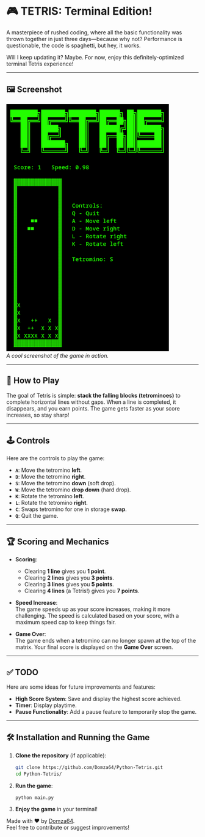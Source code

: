 # 🎮 TETRIS: Terminal Edition!

A masterpiece of rushed coding, where all the basic functionality was thrown together in just three days—because why not? Performance is questionable, the code is spaghetti, but hey, it works.

Will I keep updating it? Maybe. For now, enjoy this definitely-optimized terminal Tetris experience!

---

## 🖼️ Screenshot

![Tetris Screenshot](screenshot.png)  
_A cool screenshot of the game in action._

---

## 🎯 How to Play

The goal of Tetris is simple: **stack the falling blocks (tetrominoes)** to complete horizontal lines without gaps. When a line is completed, it disappears, and you earn points. The game gets faster as your score increases, so stay sharp!

---

## 🕹️ Controls

Here are the controls to play the game:

- **`A`**: Move the tetromino **left**.
- **`D`**: Move the tetromino **right**.
- **`S`**: Move the tetromino **down** (soft drop).
- **`W`**: Move the tetromino **drop down** (hard drop).
- **`K`**: Rotate the tetromino **left**.
- **`L`**: Rotate the tetromino **right**.
- **`C`**: Swaps tetromino for one in storage **swap**.
- **`Q`**: Quit the game.

---

## 🏆 Scoring and Mechanics

- **Scoring**:

  - Clearing **1 line** gives you **1 point**.
  - Clearing **2 lines** gives you **3 points**.
  - Clearing **3 lines** gives you **5 points**.
  - Clearing **4 lines** (a Tetris!) gives you **7 points**.

- **Speed Increase**:  
  The game speeds up as your score increases, making it more challenging. The speed is calculated based on your score, with a maximum speed cap to keep things fair.

- **Game Over**:  
  The game ends when a tetromino can no longer spawn at the top of the matrix. Your final score is displayed on the **Game Over** screen.

---

## ✅ TODO

Here are some ideas for future improvements and features:

- **High Score System**: Save and display the highest score achieved.
- **Timer**: Display playtime.
- **Pause Functionality**: Add a pause feature to temporarily stop the game.

---

## 🛠️ Installation and Running the Game

1. **Clone the repository** (if applicable):

   ```bash
   git clone https://github.com/Domza64/Python-Tetris.git
   cd Python-Tetris/
   ```

2. **Run the game**:

   ```bash
   python main.py
   ```

3. **Enjoy the game** in your terminal!

Made with ❤️ by [Domza64](https://domza.xyz).  
Feel free to contribute or suggest improvements!
